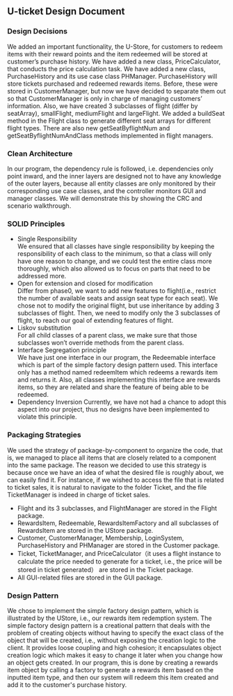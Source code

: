 ## U-ticket Design Document

### Design Decisions
We added an important functionality, the U-Store, for customers to redeem items with their reward points and the item redeemed will be stored at customer’s purchase history. 
We have added a new class, PriceCalculator, that conducts the price calculation task. 
We have added a new class, PurchaseHistory and its use case class PHManager. PurchaseHistory will store tickets purchased and redeemed rewards items. Before, these were stored in CustomerManager, but now we have decided to separate them out so that CustomerManager is only in charge of managing customers’ information. 
Also, we have created 3 subclasses of flight (differ by seatArray), smallFlight, mediumFlight and largeFlight. We added a buildSeat method in the Flight class to generate different seat arrays for different flight types. There are also new getSeatByflightNum and getSeatByflightNumAndClass methods implemented in flight managers.

### Clean Architecture
In our program, the dependency rule is followed, i.e. dependencies only point inward, and the inner layers are designed not to have any knowledge of the outer layers, because all entity classes are only monitored by their corresponding use case classes, and the controller monitors GUI and manager classes. 
We will demonstrate this by showing the CRC and scenario walkthrough.

### SOLID Principles
* Single Responsibility \
We ensured that all classes have single responsibility by keeping the responsibility of each class to the minimum,  so that a class will only have one reason to change, and we could test the entire class more thoroughly, which also allowed us to focus on parts that need to be addressed more.
* Open for extension and closed for modification \
Differ from phase0, we want to add new features to flight(i.e., restrict the number of available seats and assign seat type for each seat). We chose not to modify the original flight, but use inheritance by adding 3 subclasses of flight. Then, we need to modify only the 3 subclasses of flight, to reach our goal of extending features of flight.
* Liskov substitution \
For all child classes of a parent class, we make sure that those subclasses won’t override methods from the parent class.
* Interface Segregation principle \
We have just one interface in our program, the Redeemable interface which is part of the simple factory design pattern used. This interface only has a method named redeemItem which redeems a rewards item and returns it. Also, all classes implementing this interface are rewards items, so they are related and share the feature of being able to be redeemed.
* Dependency Inversion
Currently, we have not had a chance to adopt this aspect into our project, thus no designs have been implemented to violate this principle.

### Packaging Strategies
We used the strategy of package-by-component to organize the code, that is, we managed to place all items that are closely related to a component into the same package. The reason we decided to use this strategy is because once we have an idea of what the desired file is roughly about, we can easily find it. For instance, if we wished to access the file that is related to ticket sales, it is natural to navigate to the folder Ticket, and the file TicketManager is indeed in charge of ticket sales.
* Flight and its 3 subclasses, and FlightManager are stored in the Flight package.
* RewardsItem, Redeemable, RewardsItemFactory and all subclasses of RewardsItem are stored in the UStore package.
* Customer, CustomerManager, Membership, LoginSystem, PurchaseHistory and PHManager are stored in the Customer package.
* Ticket, TicketManager, and PriceCalculator（it uses a flight instance to calculate the price needed to generate for a ticket, i.e., the price will be stored in ticket generated） are stored in the Ticket package.
* All GUI-related files are stored in the GUI package.

### Design Pattern
We chose to implement the simple factory design pattern, which is illustrated by the UStore, i.e., our rewards item redemption system. The simple factory design pattern is a creational pattern that deals with the problem of creating objects without having to specify the exact class of the object that will be created, i.e., without exposing the creation logic to the client. It provides loose coupling and high cohesion; it encapsulates object creation logic which makes it easy to change it later when you change how an object gets created. 
In our program, this is done by creating a rewards item object by calling a factory to generate a rewards item based on the inputted item type, and then our system will redeem this item created and add it to the customer's purchase history.

